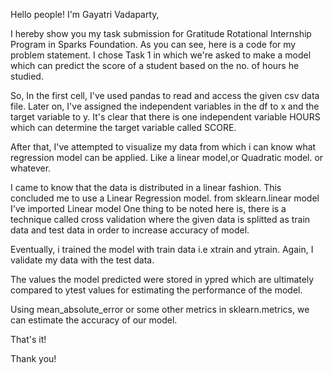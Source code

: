 Hello people! 
I'm Gayatri Vadaparty,

I hereby show you my task submission for Gratitude Rotational Internship Program in Sparks Foundation.
As you can see, here is a code for my problem statement.
I chose Task 1 in which we're asked to make a model which can predict 
the score of a student based on the no. of hours he studied.

So, In the first cell, I've used pandas to read and access the given csv data file.
Later on, I've assigned the independent variables in the df to x and the target variable to y.
It's clear that there is one independent variable HOURS 
which can determine the target variable called SCORE.

After that, I've attempted to visualize my data from which i can know 
what regression model can be applied. Like a linear model,or Quadratic model.
or whatever.

I came to know that the data is distributed in a linear fashion. This concluded me to use a Linear Regression model.
from sklearn.linear model I've imported Linear model
One thing to be noted here is, there is a technique called cross validation 
where the given data is splitted as train data and test data in order to increase accuracy of model.

Eventually, i trained the model with train data i.e xtrain and ytrain. Again, I validate my data with the test data.

The values the model predicted were stored in ypred which are
ultimately compared to ytest values for estimating the performance 
of the model.

Using mean_absolute_error or some other metrics in sklearn.metrics, we can estimate the accuracy of our model.

That's it!

Thank you!
